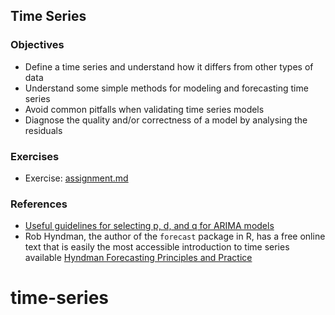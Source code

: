 ## Time Series

### Objectives

* Define a time series and understand how it differs from other types of data
* Understand some simple methods for modeling and forecasting time series
* Avoid common pitfalls when validating time series models
* Diagnose the quality and/or correctness of a model by analysing the residuals

### Exercises

* Exercise: [assignment.md](assignment.md)

### References

* [Useful guidelines for selecting p, d, and q for ARIMA models](http://people.duke.edu/~rnau/arimrule.htm)
* Rob Hyndman, the author of the `forecast` package in R, has a free online text that is easily the most accessible introduction to time series available [Hyndman Forecasting Principles and Practice](https://www.otexts.org/fpp)
# time-series
